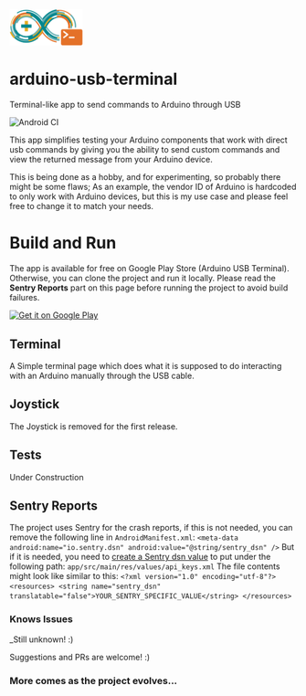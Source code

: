 <img src=".github/images/logo.png" width="128">

# arduino-usb-terminal 
 Terminal-like app to send commands to Arduino through USB

![Android CI](https://github.com/k4biri/arduino-usb-terminal/workflows/Android%20CI/badge.svg)

 
 This app simplifies testing your Arduino components that work with direct usb commands by giving you the ability to send custom commands and view the returned message from your Arduino device.
 
 This is being done as a hobby, and for experimenting, so probably there might be some flaws; As an example, the vendor ID of Arduino is hardcoded to only work with Arduino devices, but this is my use case and please feel free to change it to match your needs.
 
 # Build and Run
 The app is available for free on Google Play Store (Arduino USB Terminal).
 Otherwise, you can clone the project and run it locally.
 Please read the **Sentry Reports** part on this page before running the project to avoid build failures. 

  <a href='https://play.google.com/store/apps/details?id=org.kabiri.android.usbterminal&pcampaignid=pcampaignidMKT-Other-global-all-co-prtnr-py-PartBadge-Mar2515-1'><img alt='Get it on Google Play' src='https://play.google.com/intl/en_us/badges/static/images/badges/en_badge_web_generic.png' width="128"/></a>
 
 ## Terminal
 A Simple terminal page which does what it is supposed to do interacting with an Arduino manually through the USB cable.
 
 ## Joystick
 The Joystick is removed for the first release.
 
 ## Tests
 Under Construction
 
 ## Sentry Reports
 The project uses Sentry for the crash reports, if this is not needed, you can remove the following line in `AndroidManifest.xml`:
 `<meta-data android:name="io.sentry.dsn" android:value="@string/sentry_dsn" />`
 But if it is needed, you need to [create a Sentry dsn value](https://docs.sentry.io/platforms/android/) to put under the following path:
 `app/src/main/res/values/api_keys.xml`
 The file contents might look like similar to this:
 `<?xml version="1.0" encoding="utf-8"?>
  <resources>
      <string name="sentry_dsn" translatable="false">YOUR_SENTRY_SPECIFIC_VALUE</string>
  </resources>`
 
 
 ### Knows Issues
 _Still unknown! :) 
 
 Suggestions and PRs are welcome! :)
 
 ### More comes as the project evolves...